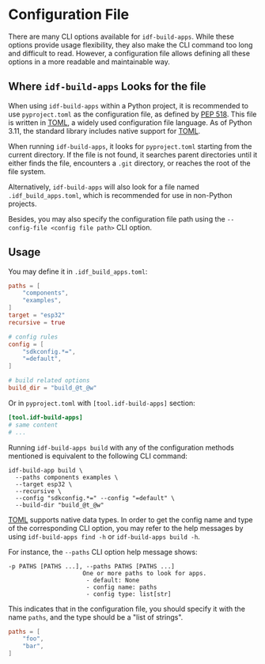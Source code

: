 # Configuration File

There are many CLI options available for `idf-build-apps`. While these options provide usage flexibility, they also make the CLI command too long and difficult to read. However, a configuration file allows defining all these options in a more readable and maintainable way.

## Where `idf-build-apps` Looks for the file

When using `idf-build-apps` within a Python project, it is recommended to use `pyproject.toml` as the configuration file, as defined by [PEP 518][pep-518]. This file is written in [TOML][toml], a widely used configuration file language. As of Python 3.11, the standard library includes native support for [TOML][toml].

When running `idf-build-apps`, it looks for `pyproject.toml` starting from the current directory. If the file is not found, it searches parent directories until it either finds the file, encounters a `.git` directory, or reaches the root of the file system.

Alternatively, `idf-build-apps` will also look for a file named `.idf_build_apps.toml`, which is recommended for use in non-Python projects.

Besides, you may also specify the configuration file path using the `--config-file <config file path>` CLI option.

## Usage

You may define it in `.idf_build_apps.toml`:

```toml
paths = [
    "components",
    "examples",
]
target = "esp32"
recursive = true

# config rules
config = [
    "sdkconfig.*=",
    "=default",
]

# build related options
build_dir = "build_@t_@w"
```

Or in `pyproject.toml` with `[tool.idf-build-apps]` section:

```toml
[tool.idf-build-apps]
# same content
# ...
```

Running `idf-build-apps build` with any of the configuration methods mentioned is equivalent to the following CLI command:

```shell
idf-build-app build \
  --paths components examples \
  --target esp32 \
  --recursive \
  --config "sdkconfig.*=" --config "=default" \
  --build-dir "build_@t_@w"
```

[TOML][toml] supports native data types. In order to get the config name and type of the corresponding CLI option, you may refer to the help messages by using `idf-build-apps find -h` or `idf-build-apps build -h`.

For instance, the `--paths` CLI option help message shows:

```text
-p PATHS [PATHS ...], --paths PATHS [PATHS ...]
                     One or more paths to look for apps.
                      - default: None
                      - config name: paths
                      - config type: list[str]
```

This indicates that in the configuration file, you should specify it with the name `paths`, and the type should be a "list of strings".

```toml
paths = [
    "foo",
    "bar",
]
```

[toml]: https://toml.io/en/
[pep-518]: https://www.python.org/dev/peps/pep-0518/

